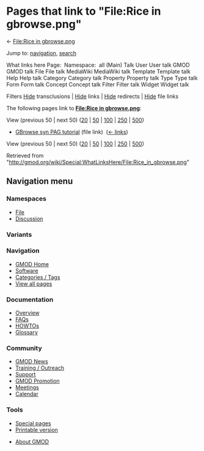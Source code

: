 <div id="mw-page-base" class="noprint">

</div>

<div id="mw-head-base" class="noprint">

</div>

<div id="content" class="mw-body" role="main">

<span id="top"></span>

<div id="mw-js-message" style="display:none;">

</div>



# <span dir="auto">Pages that link to "File:Rice in gbrowse.png"</span>

<div id="bodyContent">

<div id="contentSub">

← [File:Rice in
gbrowse.png](/wiki/File:Rice_in_gbrowse.png "File:Rice in gbrowse.png")

</div>

<div id="jump-to-nav" class="mw-jump">

Jump to: [navigation](#mw-navigation), [search](#p-search)

</div>

<div id="mw-content-text">

What links here Page:  Namespace:  all (Main) Talk User User talk GMOD
GMOD talk File File talk MediaWiki MediaWiki talk Template Template talk
Help Help talk Category Category talk Property Property talk Type Type
talk Form Form talk Concept Concept talk Filter Filter talk Widget
Widget talk

Filters
[Hide](/mediawiki/index.php?title=Special:WhatLinksHere/File:Rice_in_gbrowse.png&hidetrans=1 "Special:WhatLinksHere/File:Rice in gbrowse.png")
transclusions \|
[Hide](/mediawiki/index.php?title=Special:WhatLinksHere/File:Rice_in_gbrowse.png&hidelinks=1 "Special:WhatLinksHere/File:Rice in gbrowse.png")
links \|
[Hide](/mediawiki/index.php?title=Special:WhatLinksHere/File:Rice_in_gbrowse.png&hideredirs=1 "Special:WhatLinksHere/File:Rice in gbrowse.png")
redirects \|
[Hide](/mediawiki/index.php?title=Special:WhatLinksHere/File:Rice_in_gbrowse.png&hideimages=1 "Special:WhatLinksHere/File:Rice in gbrowse.png")
file links

The following pages link to **[File:Rice in
gbrowse.png](/wiki/File:Rice_in_gbrowse.png "File:Rice in gbrowse.png")**:

View (previous 50 \| next 50)
([20](/mediawiki/index.php?title=Special:WhatLinksHere/File:Rice_in_gbrowse.png&limit=20 "Special:WhatLinksHere/File:Rice in gbrowse.png")
\|
[50](/mediawiki/index.php?title=Special:WhatLinksHere/File:Rice_in_gbrowse.png&limit=50 "Special:WhatLinksHere/File:Rice in gbrowse.png")
\|
[100](/mediawiki/index.php?title=Special:WhatLinksHere/File:Rice_in_gbrowse.png&limit=100 "Special:WhatLinksHere/File:Rice in gbrowse.png")
\|
[250](/mediawiki/index.php?title=Special:WhatLinksHere/File:Rice_in_gbrowse.png&limit=250 "Special:WhatLinksHere/File:Rice in gbrowse.png")
\|
[500](/mediawiki/index.php?title=Special:WhatLinksHere/File:Rice_in_gbrowse.png&limit=500 "Special:WhatLinksHere/File:Rice in gbrowse.png"))

- [GBrowse syn PAG
  tutorial](/wiki/GBrowse_syn_PAG_tutorial "GBrowse syn PAG tutorial")
  (file link) ‎ <span class="mw-whatlinkshere-tools">([←
  links](/mediawiki/index.php?title=Special:WhatLinksHere&target=GBrowse+syn+PAG+tutorial "Special:WhatLinksHere"))</span>

View (previous 50 \| next 50)
([20](/mediawiki/index.php?title=Special:WhatLinksHere/File:Rice_in_gbrowse.png&limit=20 "Special:WhatLinksHere/File:Rice in gbrowse.png")
\|
[50](/mediawiki/index.php?title=Special:WhatLinksHere/File:Rice_in_gbrowse.png&limit=50 "Special:WhatLinksHere/File:Rice in gbrowse.png")
\|
[100](/mediawiki/index.php?title=Special:WhatLinksHere/File:Rice_in_gbrowse.png&limit=100 "Special:WhatLinksHere/File:Rice in gbrowse.png")
\|
[250](/mediawiki/index.php?title=Special:WhatLinksHere/File:Rice_in_gbrowse.png&limit=250 "Special:WhatLinksHere/File:Rice in gbrowse.png")
\|
[500](/mediawiki/index.php?title=Special:WhatLinksHere/File:Rice_in_gbrowse.png&limit=500 "Special:WhatLinksHere/File:Rice in gbrowse.png"))

</div>

<div class="printfooter">

Retrieved from
"<http://gmod.org/wiki/Special:WhatLinksHere/File:Rice_in_gbrowse.png>"

</div>

<div id="catlinks" class="catlinks catlinks-allhidden">

</div>

<div class="visualClear">

</div>

</div>

</div>

<div id="mw-navigation">

## Navigation menu

<div id="mw-head">



<div id="left-navigation">

<div id="p-namespaces" class="vectorTabs" role="navigation"
aria-labelledby="p-namespaces-label">

### Namespaces

- <span id="ca-nstab-image"><a href="/wiki/File:Rice_in_gbrowse.png" accesskey="c"
  title="View the file page [c]">File</a></span>
- <span id="ca-talk"><a
  href="/mediawiki/index.php?title=File_talk:Rice_in_gbrowse.png&amp;action=edit&amp;redlink=1"
  accesskey="t"
  title="Discussion about the content page [t]">Discussion</a></span>

</div>

<div id="p-variants" class="vectorMenu emptyPortlet" role="navigation"
aria-labelledby="p-variants-label">

### 

### Variants[](#)

<div class="menu">

</div>

</div>

</div>





</div>

</div>

</div>

<div id="mw-panel">

<div id="p-logo" role="banner">

<a href="/wiki/Main_Page"
style="background-image: url(http://gmod.org/images/GMOD-cogs.png);"
title="Visit the main page"></a>

</div>

<div id="p-Navigation" class="portal" role="navigation"
aria-labelledby="p-Navigation-label">

### Navigation

<div class="body">

- <span id="n-GMOD-Home">[GMOD Home](/wiki/Main_Page)</span>
- <span id="n-Software">[Software](/wiki/GMOD_Components)</span>
- <span id="n-Categories-.2F-Tags">[Categories /
  Tags](/wiki/Categories)</span>
- <span id="n-View-all-pages">[View all
  pages](/wiki/Special:AllPages)</span>

</div>

</div>

<div id="p-Documentation" class="portal" role="navigation"
aria-labelledby="p-Documentation-label">

### Documentation

<div class="body">

- <span id="n-Overview">[Overview](/wiki/Overview)</span>
- <span id="n-FAQs">[FAQs](/wiki/Category:FAQ)</span>
- <span id="n-HOWTOs">[HOWTOs](/wiki/Category:HOWTO)</span>
- <span id="n-Glossary">[Glossary](/wiki/Glossary)</span>

</div>

</div>

<div id="p-Community" class="portal" role="navigation"
aria-labelledby="p-Community-label">

### Community

<div class="body">

- <span id="n-GMOD-News">[GMOD News](/wiki/GMOD_News)</span>
- <span id="n-Training-.2F-Outreach">[Training /
  Outreach](/wiki/Training_and_Outreach)</span>
- <span id="n-Support">[Support](/wiki/Support)</span>
- <span id="n-GMOD-Promotion">[GMOD
  Promotion](/wiki/GMOD_Promotion)</span>
- <span id="n-Meetings">[Meetings](/wiki/Meetings)</span>
- <span id="n-Calendar">[Calendar](/wiki/Calendar)</span>

</div>

</div>

<div id="p-tb" class="portal" role="navigation"
aria-labelledby="p-tb-label">

### Tools

<div class="body">

- <span id="t-specialpages"><a href="/wiki/Special:SpecialPages" accesskey="q"
  title="A list of all special pages [q]">Special pages</a></span>
- <span id="t-print"><a
  href="/mediawiki/index.php?title=Special:WhatLinksHere/File:Rice_in_gbrowse.png&amp;printable=yes"
  rel="alternate" accesskey="p"
  title="Printable version of this page [p]">Printable version</a></span>

</div>

</div>

</div>

</div>

<div id="footer" role="contentinfo">

- <span id="footer-places-about">[About
  GMOD](/wiki/GMOD:About "GMOD:About")</span>

<!-- -->






</div>
